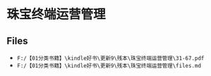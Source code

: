 # 珠宝终端运营管理

## Files

- `F:/【01分类书籍】\kindle好书\更新9\残本\珠宝终端运营管理\31-67.pdf`
- `F:/【01分类书籍】\kindle好书\更新9\残本\珠宝终端运营管理\files.md`
